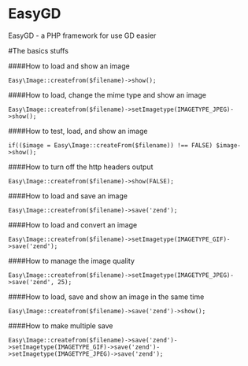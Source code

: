 EasyGD
======

EasyGD - a PHP framework for use GD easier


#The basics stuffs 


####How to load and show an image

    Easy\Image::createfrom($filename)->show();
	

####How to load, change the mime type and show an image

    Easy\Image::createfrom($filename)->setImagetype(IMAGETYPE_JPEG)->show();


####How to test, load, and show an image

    if(($image = Easy\Image::createFrom($filename)) !== FALSE) $image->show();


####How to turn off the http headers output

    Easy\Image::createfrom($filename)->show(FALSE);


####How to load and save an image

    Easy\Image::createfrom($filename)->save('zend');


####How to load and convert an image

    Easy\Image::createfrom($filename)->setImagetype(IMAGETYPE_GIF)->save('zend');


####How to manage the image quality

    Easy\Image::createfrom($filename)->setImagetype(IMAGETYPE_JPEG)->save('zend', 25);


####How to load, save and show an image in the same time

    Easy\Image::createfrom($filename)->save('zend')->show();


####How to make multiple save

    Easy\Image::createfrom($filename)->save('zend')->setImagetype(IMAGETYPE_GIF)->save('zend')->setImagetype(IMAGETYPE_JPEG)->save('zend');
